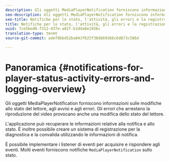 ```yaml
---
description: Gli oggetti MediaPlayerNotification forniscono informazioni sulle modifiche allo stato del lettore, agli avvisi e agli errori. Gli errori che arrestano la riproduzione del video provocano anche una modifica dello stato del lettore.
seo-description: Gli oggetti MediaPlayerNotification forniscono informazioni sulle modifiche allo stato del lettore, agli avvisi e agli errori. Gli errori che arrestano la riproduzione del video provocano anche una modifica dello stato del lettore.
seo-title: Notifiche per lo stato, l'attività, gli errori e la registrazione del lettore
title: Notifiche per lo stato, l'attività, gli errori e la registrazione del lettore
uuid: 7ce5bed0-f312-437e-a82f-b1d4a8e1926c
translation-type: tm+mt
source-git-commit: adef0bbd52ba043f625f38db69366c6d873c586d

---
```



# Panoramica {#notifications-for-player-status-activity-errors-and-logging-overview}

Gli oggetti MediaPlayerNotification forniscono informazioni sulle modifiche allo stato del lettore, agli avvisi e agli errori. Gli errori che arrestano la riproduzione del video provocano anche una modifica dello stato del lettore.

L&#39;applicazione può recuperare le informazioni relative alla notifica e allo stato. È inoltre possibile creare un sistema di registrazione per la diagnostica e la convalida utilizzando le informazioni di notifica.

È possibile implementare i listener di eventi per acquisire e rispondere agli eventi. Molti eventi forniscono notifiche `MediaPlayerNotification` sullo stato.